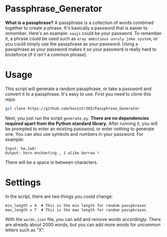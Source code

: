 # Passphrase_Generator
**What is a passphrase?** A passphrase is a collection of words combined together to create a phrase. It's basically a password that is easier to remember. Here's an example: ``xaujs`` could be your password. To remember it, a phrase could be used such as ``xray ambitious unruly joke system``, or you could simply use the passphrase as your password. Using a passphrase as your password makes it so your password is really hard to bruteforce (if it isn't a common phrase).

# Usage
This script will generate a random passphrase, or take a password and convert it to a passphrase. It's easy to use. First you need to clone this repo:
```bash
git clone https://github.com/kevintr303/Passphrase_Generator
```
Next, you just run the script ``generate.py``. **There are no dependencies required apart from the Python standard library.** After running it, you will be prompted to enter an existing password, or enter nothing to generate one. You can also use symbols and numbers in your password. For example:
```
Input: he,1ab!
Output: horn enchanting , 1 alike borrow !
```
There will be a space in between characters.

# Settings
In the script, there are two things you could change:
```python3
min_length = 4  # This is the min length for random passphrases
max_length = 7  # This is the max length for random passphrases
```
With the ```words.json``` file, you can add and remove words accordingly. There are already about 2000 words, but you can add more words for uncommon letters such as "X".

